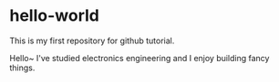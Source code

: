 # hello-world
This is my first repository for github tutorial.

Hello~
I've studied electronics engineering and I enjoy building fancy things.
